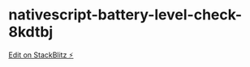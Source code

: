 # nativescript-battery-level-check-8kdtbj

[Edit on StackBlitz ⚡️](https://stackblitz.com/edit/nativescript-battery-level-check-8kdtbj)